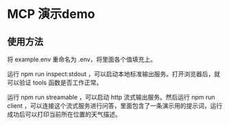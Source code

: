 # MCP 演示demo
## 使用方法
将 example.env 重命名为 .env，将里面各个值填充上。

运行 npm run inspect:stdout ，可以启动本地标准输出服务。打开浏览器后，就可以验证 tools 函数是否工作正常。

运行 npm run streamable ，可以启动 http 流式输出服务。然后运行 npm run client ，可以连接这个流式服务进行问答，里面包含了一条演示用的提示词，运行成功后可以打印当前所在位置的天气描述。